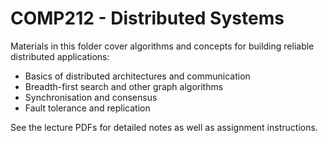 # COMP212 - Distributed Systems

Materials in this folder cover algorithms and concepts for building reliable distributed applications:

- Basics of distributed architectures and communication
- Breadth-first search and other graph algorithms
- Synchronisation and consensus
- Fault tolerance and replication

See the lecture PDFs for detailed notes as well as assignment instructions.
